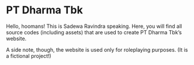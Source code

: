 # PT Dharma Tbk

Hello, hoomans!
This is Sadewa Ravindra speaking. Here, you will find all source codes (including assets) that are used to create PT Dharma Tbk’s website.

A side note, though, the website is used only for roleplaying purposes. (It is a fictional project!)
